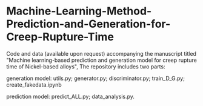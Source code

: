 # Machine-Learning-Method-Prediction-and-Generation-for-Creep-Rupture-Time
Code and data (available upon request) accompanying the manuscript titled "Machine learning-based prediction and generation model for creep rupture time of Nickel-based alloys", 
The repository includes two parts: 

generation model: 
utils.py;
generator.py;
discriminator.py;
train_D_G.py;
create_fakedata.ipynb

prediction model:
predict_ALL.py;
data_analysis.py.
